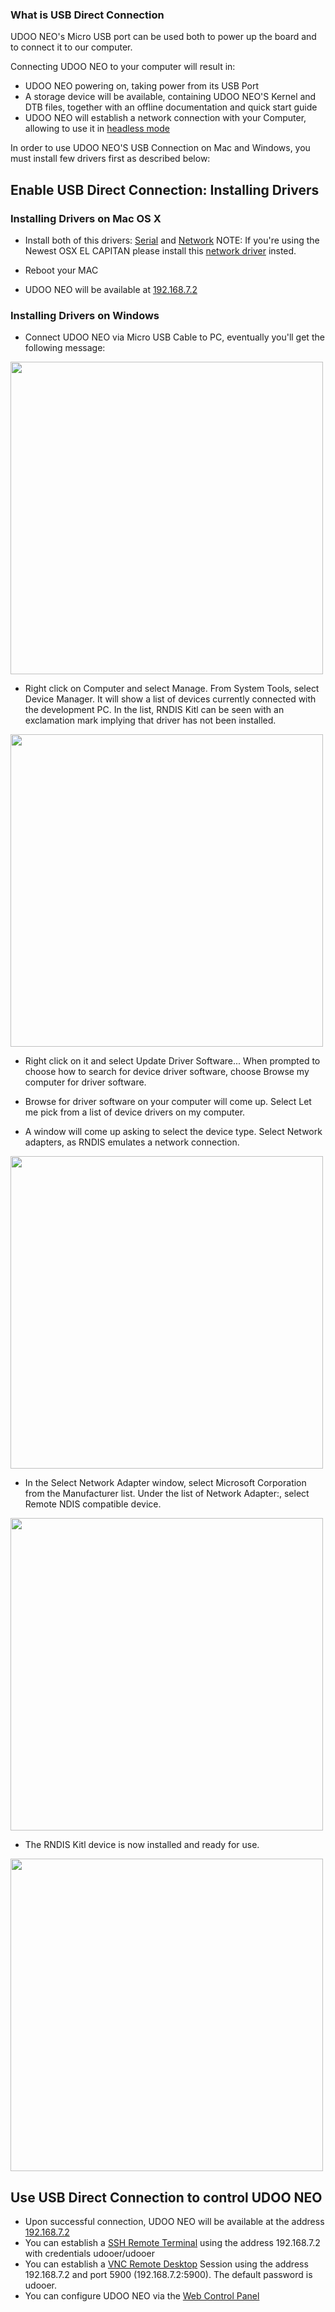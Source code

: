 ### What is USB Direct Connection

UDOO NEO's Micro USB port can be used both to power up the board and to connect it to our computer.

Connecting UDOO NEO to your computer will result in:

* UDOO NEO powering on, taking power from its USB Port
* A storage device will be available, containing UDOO NEO'S Kernel and DTB files, together with an offline documentation and quick start guide
* UDOO NEO will establish a network connection with your Computer, allowing to use it in [headless mode](../Getting_Started/Use_as_a_headless_IoT_Device.html)

In order to use UDOO NEO'S USB Connection on Mac and Windows, you must install few drivers first as described below:

## Enable USB Direct Connection: Installing Drivers

### Installing Drivers on Mac OS X 

* Install both of this drivers: [Serial](../driversandtools/Mac%20USB%20Drivers/EnergiaFTDIDrivers2.2.18.pkg) and [Network](../driversandtools/Mac%20USB%20Drivers/HoRNDIS.pkg)
NOTE: If you're using the Newest OSX EL CAPITAN please install this [network driver](http://nyus.joshuawise.com/HoRNDIS-rel8pre1.pkg) insted.

* Reboot your MAC
* UDOO NEO will be available at [192.168.7.2](http://192.168.7.2)

### Installing Drivers on Windows

* Connect UDOO NEO via Micro USB Cable to PC, eventually you'll get the following message:

<img style="width:500px;" src="../img/win_drv/wd_01.jpg">

* Right click on Computer and select Manage. From System Tools, select Device Manager. It will show a list of devices currently connected with the development PC. In the list, RNDIS Kitl can be seen with an exclamation mark implying that driver has not been installed.

<img style="width:500px;" src="../img/win_drv/wd_02.jpg">

* Right click on it and select Update Driver Software... When prompted to choose how to search for device driver software, choose Browse my computer for driver software.

* Browse for driver software on your computer will come up. Select Let me pick from a list of device drivers on my computer.

* A window will come up asking to select the device type. Select Network adapters, as RNDIS emulates a network connection.

<img style="width:500px;" src="../img/win_drv/wd_03.jpg">

* In the Select Network Adapter window, select Microsoft Corporation from the Manufacturer list. Under the list of Network Adapter:, select Remote NDIS compatible device.

<img style="width:500px;" src="../img/win_drv/wd_04.jpg">

* The RNDIS Kitl device is now installed and ready for use.

<img style="width:500px;" src="../img/win_drv/wd_05.jpg">

## Use USB Direct Connection to control UDOO NEO

* Upon successful connection, UDOO NEO will be available at the address [192.168.7.2](http://192.168.7.2)
* You can establish a <a href="../Basic_Setup/Remote_Terminal_(SSH).html">SSH Remote Terminal</a> using the address 192.168.7.2 with credentials udooer/udooer
* You can establish a <a href="../Basic_Setup/Remote_Desktop_(VNC).html">VNC Remote Desktop</a> Session using the address 192.168.7.2 and port 5900 (192.168.7.2:5900). The default password is udooer.
* You can configure UDOO NEO via the [Web Control Panel](../Basic_Setup/Web_Control_Panel.html)


